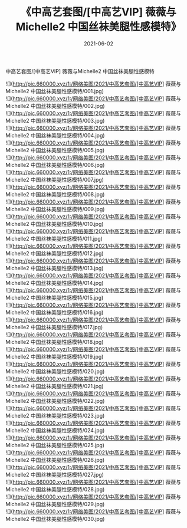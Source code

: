 ﻿---
layout: post
title:  《中高艺套图/[中高艺VIP] 薇薇与Michelle2 中国丝袜美腿性感模特》
date:   2021-06-02
img: http://pic.660000.xyz/1:/网络美图/2021/中高艺套图/[中高艺VIP] 薇薇与Michelle2 中国丝袜美腿性感模特/000.jpg
categories: [美女, 清纯, 唯美]
---

中高艺套图/[中高艺VIP] 薇薇与Michelle2 中国丝袜美腿性感模特

 ![](http://pic.660000.xyz/1:/网络美图/2021/中高艺套图/[中高艺VIP] 薇薇与Michelle2 中国丝袜美腿性感模特/001.jpg) <br>![](http://pic.660000.xyz/1:/网络美图/2021/中高艺套图/[中高艺VIP] 薇薇与Michelle2 中国丝袜美腿性感模特/002.jpg) <br>![](http://pic.660000.xyz/1:/网络美图/2021/中高艺套图/[中高艺VIP] 薇薇与Michelle2 中国丝袜美腿性感模特/003.jpg) <br>![](http://pic.660000.xyz/1:/网络美图/2021/中高艺套图/[中高艺VIP] 薇薇与Michelle2 中国丝袜美腿性感模特/004.jpg) <br>![](http://pic.660000.xyz/1:/网络美图/2021/中高艺套图/[中高艺VIP] 薇薇与Michelle2 中国丝袜美腿性感模特/005.jpg) <br>![](http://pic.660000.xyz/1:/网络美图/2021/中高艺套图/[中高艺VIP] 薇薇与Michelle2 中国丝袜美腿性感模特/006.jpg) <br>![](http://pic.660000.xyz/1:/网络美图/2021/中高艺套图/[中高艺VIP] 薇薇与Michelle2 中国丝袜美腿性感模特/007.jpg) <br>![](http://pic.660000.xyz/1:/网络美图/2021/中高艺套图/[中高艺VIP] 薇薇与Michelle2 中国丝袜美腿性感模特/008.jpg) <br>![](http://pic.660000.xyz/1:/网络美图/2021/中高艺套图/[中高艺VIP] 薇薇与Michelle2 中国丝袜美腿性感模特/009.jpg) <br>![](http://pic.660000.xyz/1:/网络美图/2021/中高艺套图/[中高艺VIP] 薇薇与Michelle2 中国丝袜美腿性感模特/010.jpg) <br>![](http://pic.660000.xyz/1:/网络美图/2021/中高艺套图/[中高艺VIP] 薇薇与Michelle2 中国丝袜美腿性感模特/011.jpg) <br>![](http://pic.660000.xyz/1:/网络美图/2021/中高艺套图/[中高艺VIP] 薇薇与Michelle2 中国丝袜美腿性感模特/012.jpg) <br>![](http://pic.660000.xyz/1:/网络美图/2021/中高艺套图/[中高艺VIP] 薇薇与Michelle2 中国丝袜美腿性感模特/013.jpg) <br>![](http://pic.660000.xyz/1:/网络美图/2021/中高艺套图/[中高艺VIP] 薇薇与Michelle2 中国丝袜美腿性感模特/014.jpg) <br>![](http://pic.660000.xyz/1:/网络美图/2021/中高艺套图/[中高艺VIP] 薇薇与Michelle2 中国丝袜美腿性感模特/015.jpg) <br>![](http://pic.660000.xyz/1:/网络美图/2021/中高艺套图/[中高艺VIP] 薇薇与Michelle2 中国丝袜美腿性感模特/016.jpg) <br>![](http://pic.660000.xyz/1:/网络美图/2021/中高艺套图/[中高艺VIP] 薇薇与Michelle2 中国丝袜美腿性感模特/017.jpg) <br>![](http://pic.660000.xyz/1:/网络美图/2021/中高艺套图/[中高艺VIP] 薇薇与Michelle2 中国丝袜美腿性感模特/018.jpg) <br>![](http://pic.660000.xyz/1:/网络美图/2021/中高艺套图/[中高艺VIP] 薇薇与Michelle2 中国丝袜美腿性感模特/019.jpg) <br>![](http://pic.660000.xyz/1:/网络美图/2021/中高艺套图/[中高艺VIP] 薇薇与Michelle2 中国丝袜美腿性感模特/020.jpg) <br>![](http://pic.660000.xyz/1:/网络美图/2021/中高艺套图/[中高艺VIP] 薇薇与Michelle2 中国丝袜美腿性感模特/021.jpg) <br>![](http://pic.660000.xyz/1:/网络美图/2021/中高艺套图/[中高艺VIP] 薇薇与Michelle2 中国丝袜美腿性感模特/022.jpg) <br>![](http://pic.660000.xyz/1:/网络美图/2021/中高艺套图/[中高艺VIP] 薇薇与Michelle2 中国丝袜美腿性感模特/023.jpg) <br>![](http://pic.660000.xyz/1:/网络美图/2021/中高艺套图/[中高艺VIP] 薇薇与Michelle2 中国丝袜美腿性感模特/024.jpg) <br>![](http://pic.660000.xyz/1:/网络美图/2021/中高艺套图/[中高艺VIP] 薇薇与Michelle2 中国丝袜美腿性感模特/025.jpg) <br>![](http://pic.660000.xyz/1:/网络美图/2021/中高艺套图/[中高艺VIP] 薇薇与Michelle2 中国丝袜美腿性感模特/026.jpg) <br>![](http://pic.660000.xyz/1:/网络美图/2021/中高艺套图/[中高艺VIP] 薇薇与Michelle2 中国丝袜美腿性感模特/027.jpg) <br>![](http://pic.660000.xyz/1:/网络美图/2021/中高艺套图/[中高艺VIP] 薇薇与Michelle2 中国丝袜美腿性感模特/028.jpg) <br>![](http://pic.660000.xyz/1:/网络美图/2021/中高艺套图/[中高艺VIP] 薇薇与Michelle2 中国丝袜美腿性感模特/029.jpg) <br>![](http://pic.660000.xyz/1:/网络美图/2021/中高艺套图/[中高艺VIP] 薇薇与Michelle2 中国丝袜美腿性感模特/030.jpg) <br>
